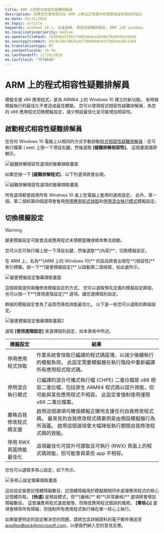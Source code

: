 ```yaml
---
title: ARM 上的程式相容性疑難排解員
description: 如果您的應用程式在 ARM 上無法正常運作時調整相容性設定的指引
ms.date: 02/15/2018
ms.topic: article
keywords: windows 10 s, 永遠連線, 相容性疑難排解員, ARM 上的 windows
ms.localizationpriority: medium
ms.openlocfilehash: 763b00a5790274d81b6daa2838ef926936e458db
ms.sourcegitcommit: b5c9c18e70625ab770946b8243f3465ee1013184
ms.translationtype: MT
ms.contentlocale: zh-TW
ms.lasthandoff: 11/28/2018
ms.locfileid: "7978696"
---
```

# <a name="program-compatibility-troubleshooter-on-arm"></a>ARM 上的程式相容性疑難排解員
模擬支援 x86 應用程式，是為 ARM64 上的 Windows 10 建立的新功能。 有時候模擬執行的最佳化不會造成最佳體驗。 您可以使用程式相容性疑難排解員，為您的 x86 應用程式切換模擬設定，減少預設最佳化並可能增加相容性。

## <a name="start-the-program-compatibility-troubleshooter"></a>啟動程式相容性疑難排解員
在任何 Windows 10 電腦上以相同的方式手動啟動[程式相容性疑難排解員](https://support.microsoft.com/en-us/help/15078/windows-make-older-programs-compatible)：在可執行檔案 (.exe) 上按一下滑鼠右鍵，然後選取 **\[疑難排解相容性\]**。 這個畫面隨即顯示。

![疑難排解相容性選項的螢幕擷取畫面](images/arm/Capture4.png)

如果您按一下 **\[疑難排解程式\]**，以下列選項將會出現。

![疑難排解相容性選項的螢幕擷取畫面](images/arm/Capture5.png)

所有選項都會啟用所有 Windows 10 桌上型電腦上套用的適用設定。 此外，第一個、第二個和第四個選項會套用[停用應用程式快取](#disable-app-cache)和[停用混合執行模式](#disable-hybrid-exec-mode)模擬設定。

## <a name="toggling-emulation-settings"></a>切換模擬設定
> [!WARNING]
> 變更模擬設定可能會造成應用程式未預期當機或根本無法啟動。

您可以在可執行檔上按一下滑鼠右鍵，然後選取**\[內容\]**，切換模擬設定。

在 ARM 上，名為**\[ARM 上的 Windows 10\]** 的區段將會出現在**\[相容性\]** 索引標籤。按一下**\[變更模擬設定\]** 以啟動第二個視窗，如此處所示。

![變更模擬設定螢幕擷取畫面](images/arm/Capture.png)

這個視窗提供兩種修改模擬設定的方式。 您可以選取預先定義的模擬設定群組，也可以按一下**\[使用進階設定\]** 選項，讓您選擇個別設定。

群組的模擬設定會為了品質而降低效能最佳化。 以下是一些您可以選取的群組設定。

![變更模擬設定螢幕擷取畫面2](images/arm/Capture2.png)

選取 **\[使用進階設定\]** 來選擇個別設定，如本表格中所述。

| 模擬設定 | 結果 |
| ----------------- | ----------- |
| <p id="disable-app-cache">停用應用程式快取</p> | 作業系統會快取已編譯的程式碼區塊，以減少後續執行的模擬負荷。 此設定需要模擬器在執行階段中重新編譯所有應用程式程式碼。 |
| <p id="disable-hybrid-exec-mode">停用混合執行模式</p> | 已編譯的混合可攜式執行檔 (CHPE) 二進位檔是 x86 相容二進位檔，包括原生 ARM64 程式碼以提升效能，但可能與某些應用程式不相容。 此設定會強制使用僅限 x86 二進位檔案。 |
| 嚴格自我修改程式碼支援 | 啟用這個選項可確保模擬正確地支援任何自我修改程式碼。 最常見的自我修改程式碼案例是由預設模擬器行為所涵蓋。 啟用這個選項會大幅降低執行期間自我修改程式碼的效能。 |
| 停用 RWX 頁面效能最佳化 | 這項最佳化可提升可讀取且可執行 (RWX) 頁面上的程式碼效能，但可能會與某些 app 不相容。 |

您也可以選取多核心設定，如下所示。

![多核心設定螢幕擷取畫面](images/arm/Capture3.png)

這些設定變更記憶體障礙數目，記憶體障礙用於模擬期間同步處理應用程式的核心記憶體存取。 **\[快速\]** 是預設模式，但**\[嚴格\]** 和**\[非常嚴格\]** 選項將會增加障礙數目。 這會讓應用程式速度變慢，但降低應用程式錯誤的風險。 **\[單核心\]** 選項會移除所有障礙，但強制所有應用程式執行緒在單一核心上執行。

如果變更特定的設定解決您的問題，請將包含詳細資料的電子郵件傳送至 *woafeedback@microsoft.com*，以便我們納入您的意見反應。